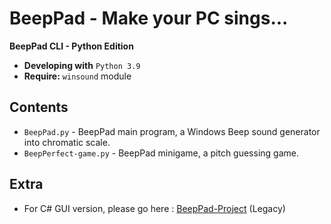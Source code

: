 # BeepPad - Make your PC sings...
**BeepPad CLI - Python Edition**

- **Developing with** `Python 3.9`
- **Require:** `winsound` module

## Contents
- `BeepPad.py` - BeepPad main program, a Windows Beep sound generator into chromatic scale.
- `BeepPerfect-game.py` - BeepPad minigame, a pitch guessing game.

## Extra
- For C# GUI version, please go here : [BeepPad-Project](https://github.com/richeyphu/BeepPad-Project/) (Legacy)
